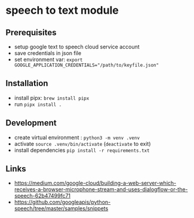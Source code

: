 # speech to text module

## Prerequisites

* setup google text to speech cloud service account
* save credentials in json file
* set environment var: `export GOOGLE_APPLICATION_CREDENTIALS="/path/to/keyfile.json"`

## Installation

* install pipx: `brew install pipx`
* run `pipx install .`

## Development

* create virtual environment : `python3 -m venv .venv`
* activate `source .venv/bin/activate` (`deactivate` to exit)
* install dependencies `pip install -r requirements.txt`

## Links

* https://medium.com/google-cloud/building-a-web-server-which-receives-a-browser-microphone-stream-and-uses-dialogflow-or-the-speech-62b47499fc71
* https://github.com/googleapis/python-speech/tree/master/samples/snippets